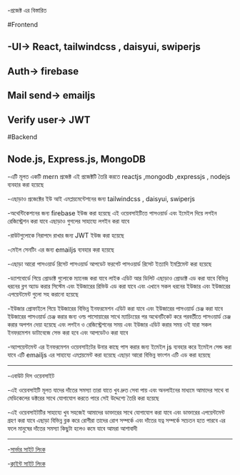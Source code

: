 -প্রজেক্ট এর বিস্তারিত

#Frontend

## -UI-> React, tailwindcss , daisyui, swiperjs

## Auth-> firebase

## Mail send-> emailjs

## Verify user-> JWT

#Backend

## Node.js, Express.js, MongoDB

-এটি মূলত একটি mern প্রজেক্ট এই প্রজেক্টটি তৈরি করতে reactjs ,mongodb ,expressjs , nodejs ব্যবহার করা হয়েছে

-এছাড়াও প্রজেক্টের ইউ আই এমপ্লয়মেন্টেশনের জন্য tailwindcss , daisyui, swiperjs

-অথেন্টিকেশনের জন্য firebase ইউজ করা হয়েছে
এই ওয়েবসাইটিতে পাসওয়ার্ড এবং ইমেইল দিয়ে লগইন রেজিস্ট্রেশন করা যাবে এছাড়াও গুগলের সাহায্যে লগইন করা যাবে

-রাউটগুলোকে নিরাপদে রাখার জন্য JWT ইউজ করা হয়েছে

-মেইল সেনটিং এর জন্য emailjs ব্যবহার করা হয়েছে

-এছাড়া আরো পাসওয়ার্ড রিসেট পাসওয়ার্ড আপডেট ফরগেট পাসওয়ার্ড রিসেট ইত্যাদি ইমপ্লিমেন্ট করা হয়েছে

-ড্যাশবোর্ডে গিয়ে প্রোডাক্ট গুলোকে ম্যানেজ করা যাবে লাইক এডিট আর ডিলিট এছাড়াও প্রোডাক্ট এড করা যাবে বিভিন্ন ধরনের ব্লগ অ্যাড করার সিস্টেম এবং ইউজারের রিভিউ এড করা যাবে এবং এখানে সকল ধরনের ইউজার এবং ইউজারের এপয়েন্টমেন্ট গুলো সহ করানো হয়েছে

-ইউজার প্রোফাইলে গিয়ে ইউজারের বিভিন্ন ইনফরমেশন এডিট করা যাবে এবং ইউজারের পাসওয়ার্ড চেঞ্জ করা যাবে ইউজারের পাসওয়ার্ড চেঞ্জ করার জন্য ওল্ড পাসোয়ারের সাথে ম্যাচিংয়ের পর অথেনটিকেট করে পরবর্তীতে পাসওয়ার্ড চেঞ্জ করার অপশন দেয়া হয়েছে
এবং লগইন ও রেজিস্ট্রেশনের সময় এবং ইউজার এডিট করার সময় ওই যারা সকল ইনফরমেশন ডাটাবেজে সেভ করা হবে এবং আপডেটও করা যাবে

-অ্যাপয়েন্টমেন্ট এর ইনফরমেশন ওয়েবসাইটের উনার কাছে পাস করার জন্য ইমেইল js ব্যবহার করে ইমেইল সেন্ড করা যাবে এটি emailjs এর সাহায্যে এমপ্লয়মেন্ট করা হয়েছে এছাড়া আরো বিভিন্ন ফাংশন এটি এড করা হয়েছে

---

-এবাউট দিস ওয়েবসাইট

-এই ওয়েবসাইটি মূলত যাদের দাঁতের সমস্যা তারা যাতে খুব দ্রুত সেবা পায় এবং অনলাইনের মাধ্যমে আমাদের সাথে বা মেডিকেলের ডক্টরের সাথে যোগাযোগ করতে পারে সেই উদ্দেশ্যে তৈরি করা হয়েছে

-এই ওয়েবসাইটটির সাহায্যে খুব সহজেই আমাদের ডাক্তারের সাথে যোগাযোগ করা যাবে এবং ডাক্তারের এপয়েন্টমেন্ট গ্রহণ করা যাবে এছাড়া বিভিন্ন ব্লক করে রোগীরা তাদের রোগ সম্পর্কে এবং দাঁতের যত্ন সম্পর্কে সচেতন হতে পারবে এর ফলে মানুষের দাঁতের সমস্যা কিছুটা হলেও কমে যাবে আমরা আশাবাদী

---

-[সার্ভার সাইট লিংক](https://teeth-care-backend.vercel.app/)

-[ক্লাইন্ট সাইট লিংক](https://teeth-care-client.vercel.app/)
